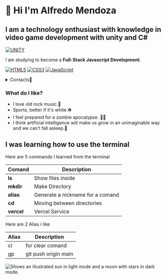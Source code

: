 # 👋 Hi I'm Alfredo Mendoza

## I am a technology enthusiast with knowledge in video **game development with unity and C#**
[![UNITY][UNITY]][UNITY-url]

I am studying to become a **Full-Stack Javascript Development**. 

[![HTML5][HTML5]][HTML5-url] [![CSS3][CSS3]][CSS3-url] [![JavaScript][JavaScript]][JavaScript-url]

<details>

<summary>Contacts💬</summary>

  dytalfredomendoza@gmail.com

  **pls don´t spam**

</details>

### What do I like? 
- I love old rock music.🎸 
- Sports, better if it's white.⚽
- I feel prepared for a zombie apocalypse. 🧟‍♂️
- I think artificial intelligence will make us grow in an unimaginable way and we can't fall asleep.🤖

## I was learning how to use the terminal
Here are 5 commands I learned from the terminal

| Comand | Description |
| ------------- | ------------- |
| **ls**  | Show files inside  |
| **mkdir**  | Make Directory  |
| **alias**  | Generate a nickname for a comand  |
| **cd**  | Moving between directories  |
| **vercel**  | Vercel Service  |

Here are 2 Alias i like

| Alias | Description |
| ------------- | ------------- |
| cl| for clear comand  |
| gp| git push origin main  |



<picture>
  <source media="(prefers-color-scheme: dark)" srcset="https://th.bing.com/th/id/OIG.WlsRSoXV3bu2vKCvHQSh?pid=ImgGn">
  <source media="(prefers-color-scheme: light)" srcset="https://th.bing.com/th/id/OIG.WlsRSoXV3bu2vKCvHQSh?pid=ImgGn">
  <img alt="Shows an illustrated sun in light mode and a moon with stars in dark mode." src="https://user-images.githubusercontent.com/25423296/163456779-a8556205-d0a5-45e2-ac17-42d089e3c3f8.png">
</picture>


[HTML5]: https://img.shields.io/badge/HTML5-E34F26.svg?style=for-the-badge&logo=HTML5&logoColor=white
[HTML5-url]: https://html.spec.whatwg.org/
[UNITY]: https://img.shields.io/badge/-UNITY-010200.svg?style=for-the-badge&logo=unity&logoColor=white
[UNITY-url]: https://unity.com/es
[CSS3]: https://img.shields.io/badge/CSS3-1572B6.svg?style=for-the-badge&logo=CSS3&logoColor=white
[CSS3-url]: https://www.css3.com/
[JavaScript]: https://img.shields.io/badge/JavaScript-F7DF1E.svg?style=for-the-badge&logo=JavaScript&logoColor=black
[JavaScript-url]: https://www.javascript.com/

<!--
**dytalfredo/dytalfredo** is a ✨ _special_ ✨ repository because its `README.md` (this file) appears on your GitHub profile.

Here are some ideas to get you started:

- 🔭 I’m currently working on ...
- 🌱 I’m currently learning ...
- 👯 I’m looking to collaborate on ...
- 🤔 I’m looking for help with ...
- 💬 Ask me about ...
- 📫 How to reach me: ...
- 😄 Pronouns: ...
- ⚡ Fun fact: ...
-->
